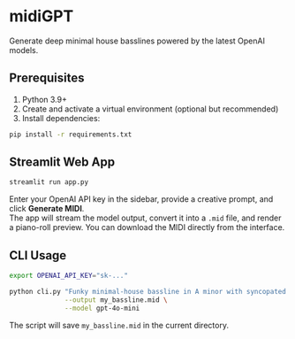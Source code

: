 # midiGPT

Generate deep minimal house basslines powered by the latest OpenAI models.

## Prerequisites

1. Python 3.9+
2. Create and activate a virtual environment (optional but recommended)
3. Install dependencies:

```bash
pip install -r requirements.txt
```

## Streamlit Web App

```bash
streamlit run app.py
```

Enter your OpenAI API key in the sidebar, provide a creative prompt, and click **Generate MIDI**.  
The app will stream the model output, convert it into a `.mid` file, and render a piano-roll preview. You can download the MIDI directly from the interface.

## CLI Usage

```bash
export OPENAI_API_KEY="sk-..."

python cli.py "Funky minimal-house bassline in A minor with syncopated groove" \
              --output my_bassline.mid \
              --model gpt-4o-mini
```

The script will save `my_bassline.mid` in the current directory.
